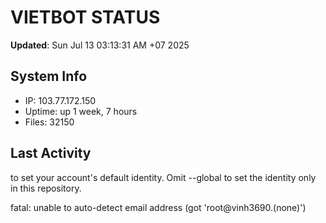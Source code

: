 # VIETBOT STATUS
**Updated**: Sun Jul 13 03:13:31 AM +07 2025

## System Info
- IP: 103.77.172.150
- Uptime: up 1 week, 7 hours
- Files: 32150

## Last Activity

to set your account's default identity.
Omit --global to set the identity only in this repository.

fatal: unable to auto-detect email address (got 'root@vinh3690.(none)')
